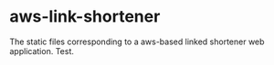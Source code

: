 # aws-link-shortener
The static files corresponding to a aws-based linked shortener web application.
Test.
